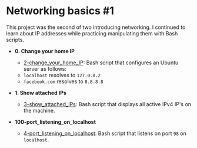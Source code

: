 # Networking basics #1

This project was the second of two introducing networking. I continued to learn
about IP addresses while practicing manipulating them with Bash scripts.

* **0. Change your home IP**
  * [2-change_your_home_IP](./2-change_your_home_IP): Bash script that configures
  an Ubuntu server as follows:
  * `localhost` resolves to `127.0.0.2`
  * `facebook.com` resolves to `8.8.8.8`

* **1. Show attached IPs**
  * [3-show_attached_IPs](./3-show_attached_IPs): Bash script that displays all active IPv4
  IP's on the machine.

* **100-port_listening_on_localhost**
  * [4-port_listening_on_localhost](./4-port_listening_on_localhost): Bash script that
  listens on port `98` on `localhost`.

